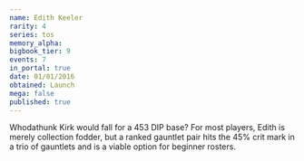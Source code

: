 ```yaml
---
name: Edith Keeler
rarity: 4
series: tos
memory_alpha:
bigbook_tier: 9
events: 7
in_portal: true
date: 01/01/2016
obtained: Launch
mega: false
published: true
---
```


Whodathunk Kirk would fall for a 453 DIP base? For most players, Edith is merely collection fodder, but a ranked gauntlet pair hits the 45% crit mark in a trio of gauntlets and is a viable option for beginner rosters.
